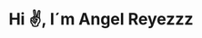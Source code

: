 <div id="header" align="center">
 <ing src="https://media.giphy.com/media/kBi5S9oHVsHopUwvc1/giphy.gif" width="100"/>
  <h1 align="center"> Hi ✌, I´m Angel Reyezzz</h1> 
</div>
